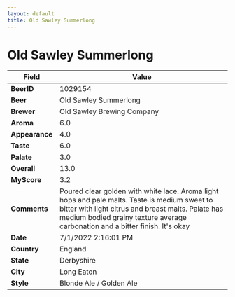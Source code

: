 ```yaml
---
layout: default
title: Old Sawley Summerlong
---
```


# Old Sawley Summerlong

| Field         | Value     |
|---------------|-----------|
| **BeerID** | 1029154 |
| **Beer** | Old Sawley Summerlong |
| **Brewer** | Old Sawley Brewing Company |
| **Aroma** | 6.0 |
| **Appearance** | 4.0 |
| **Taste** | 6.0 |
| **Palate** | 3.0 |
| **Overall** | 13.0 |
| **MyScore** | 3.2 |
| **Comments** | Poured clear golden with white lace. Aroma light hops and pale malts. Taste is medium sweet to bitter with light citrus and breast malts. Palate has medium bodied grainy texture average carbonation and a bitter finish. It's okay  |
| **Date** | 7/1/2022 2:16:01 PM |
| **Country** | England |
| **State** | Derbyshire |
| **City** | Long Eaton |
| **Style** | Blonde Ale / Golden Ale |
